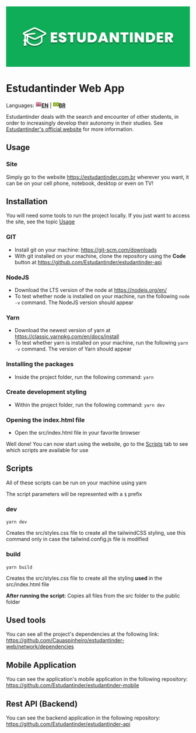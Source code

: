 ![ESTUDANTINDER](/.github/README.png)

# Estudantinder Web App

Languages: [![EN](/.github/EN.png)**EN**](/README.md) | [![BR](/.github/BR.png)**BR**](/README.pt-br.md)

Estudantinder deals with the search and encounter of other students, in order to increasingly develop their autonomy in their studies. See [Estudantinder's official website](https://estudantinder.com.br/) for more information.

## Usage

### Site

Simply go to the website https://estudantinder.com.br wherever you want, it can be on your cell phone, notebook, desktop or even on TV!

## Installation

You will need some tools to run the project locally. If you just want to access the site, see the topic [Usage](#usage)

### GIT

- Install git on your machine: https://git-scm.com/downloads
- With git installed on your machine, clone the repository using the **Code** button at https://github.com/Estudantinder/estudantinder-api

### NodeJS

- Download the LTS version of the node at https://nodejs.org/en/
- To test whether node is installed on your machine, run the following `node -v` command. The NodeJS version should appear

### Yarn

- Download the newest version of yarn at https://classic.yarnpkg.com/en/docs/install
- To test whether yarn is installed on your machine, run the following `yarn -v` command. The version of Yarn should appear

### Installing the packages

- Inside the project folder, run the following command: `yarn`

### Create development styling

- Within the project folder, run the following command: `yarn dev`

### Opening the index.html file

- Open the src/index.html file in your favorite browser

Well done! You can now start using the website, go to the [Scripts](#scripts) tab to see which scripts are available for use

## Scripts

All of these scripts can be run on your machine using yarn

The script parameters will be represented with a `$` prefix

### dev

```shell script
yarn dev
```

Creates the src/styles.css file to create all the tailwindCSS styling, use this command only in case the tailwind.config.js file is modified

### build

```shell script
yarn build
```

Creates the src/styles.css file to create all the styling **used** in the src/index.html file

**After running the script:** Copies all files from the src folder to the public folder

## Used tools

You can see all the project's dependencies at the following link: https://github.com/Cauaspinheiro/estudantinder-web/network/dependencies

## Mobile Application

You can see the application's mobile application in the following repository: https://github.com/Estudantinder/estudantinder-mobile

## Rest API (Backend)

You can see the backend application in the following repository: https://github.com/Estudantinder/estudantinder-api
